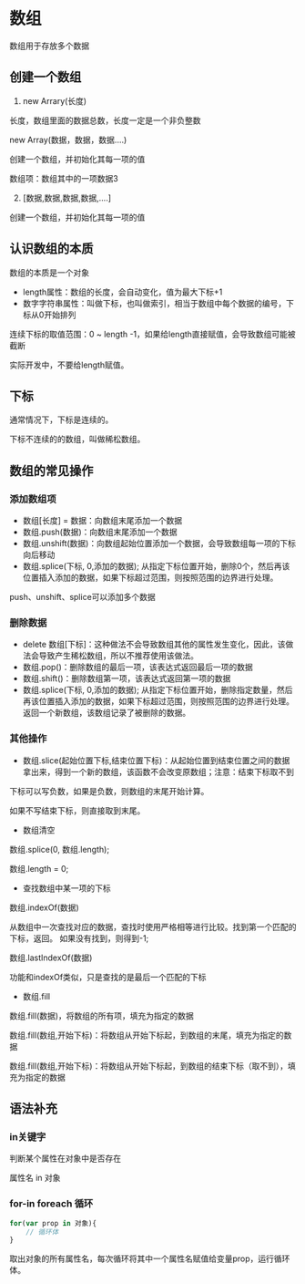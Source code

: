 # 数组

数组用于存放多个数据

## 创建一个数组

1. new Arrary(长度)

长度，数组里面的数据总数，长度一定是一个非负整数

new Array(数据，数据，数据....)

创建一个数组，并初始化其每一项的值

数组项：数组其中的一项数据3

2. [数据,数据,数据,数据,....]

创建一个数组，并初始化其每一项的值

## 认识数组的本质

数组的本质是一个对象

- length属性：数组的长度，会自动变化，值为最大下标+1
- 数字字符串属性：叫做下标，也叫做索引，相当于数组中每个数据的编号，下标从0开始排列

连续下标的取值范围：0 ~ length -1，如果给length直接赋值，会导致数组可能被截断

实际开发中，不要给length赋值。

## 下标

通常情况下，下标是连续的。

下标不连续的的数组，叫做稀松数组。

## 数组的常见操作

### 添加数组项

- 数组[长度] = 数据：向数组末尾添加一个数据
- 数组.push(数据)：向数组末尾添加一个数据
- 数组.unshift(数据)：向数组起始位置添加一个数据，会导致数组每一项的下标向后移动
- 数组.splice(下标, 0,添加的数据); 从指定下标位置开始，删除0个，然后再该位置插入添加的数据，如果下标超过范围，则按照范围的边界进行处理。

push、unshift、splice可以添加多个数据

### 删除数据

- delete 数组[下标]：这种做法不会导致数组其他的属性发生变化，因此，该做法会导致产生稀松数组，所以不推荐使用该做法。
- 数组.pop()：删除数组的最后一项，该表达式返回最后一项的数据
- 数组.shift()：删除数组第一项，该表达式返回第一项的数据
- 数组.splice(下标, 0,添加的数据); 从指定下标位置开始，删除指定数量，然后再该位置插入添加的数据，如果下标超过范围，则按照范围的边界进行处理。返回一个新数组，该数组记录了被删除的数据。

### 其他操作

- 数组.slice(起始位置下标,结束位置下标)：从起始位置到结束位置之间的数据拿出来，得到一个新的数组，该函数不会改变原数组；注意：结束下标取不到

下标可以写负数，如果是负数，则数组的末尾开始计算。

如果不写结束下标，则直接取到末尾。

- 数组清空

数组.splice(0, 数组.length);

数组.length = 0;

- 查找数组中某一项的下标

数组.indexOf(数据)

从数组中一次查找对应的数据，查找时使用严格相等进行比较。找到第一个匹配的下标，返回。
如果没有找到，则得到-1;

数组.lastIndexOf(数据)

功能和indexOf类似，只是查找的是最后一个匹配的下标

- 数组.fill

数组.fill(数据)，将数组的所有项，填充为指定的数据

数组.fill(数组,开始下标)：将数组从开始下标起，到数组的末尾，填充为指定的数据

数组.fill(数组,开始下标)：将数组从开始下标起，到数组的结束下标（取不到），填充为指定的数据

## 语法补充

### in关键字

判断某个属性在对象中是否存在

属性名 in 对象

### for-in foreach 循环

```js
for(var prop in 对象){
    // 循环体
}
```

取出对象的所有属性名，每次循环将其中一个属性名赋值给变量prop，运行循环体。
